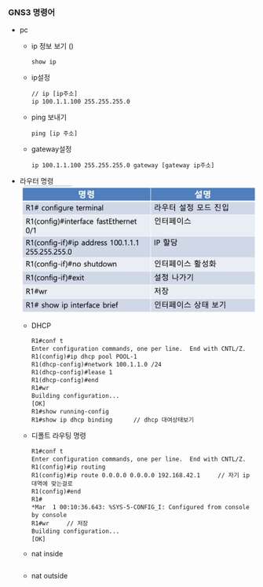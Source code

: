 ### GNS3 명령어

- pc
  - ip 정보 보기 ()
    ```terminal
    show ip
    ```
  - ip설정
    ```terminal
    // ip [ip주소]
    ip 100.1.1.100 255.255.255.0
    ```
  - ping 보내기
    ```terminal
    ping [ip 주소]
    ```
  - gateway설정
    ```terminal
    ip 100.1.1.100 255.255.255.0 gateway [gateway ip주소]
    ```
- 라우터 명령
  ![](img/10주차-라우터명령.png)

  - DHCP

    ```terminal
    R1#conf t
    Enter configuration commands, one per line.  End with CNTL/Z.
    R1(config)#ip dhcp pool POOL-1
    R1(dhcp-config)#network 100.1.1.0 /24
    R1(dhcp-config)#lease 1
    R1(dhcp-config)#end
    R1#wr
    Building configuration...
    [OK]
    R1#show running-config 
    R1#show ip dhcp binding      // dhcp 대여상태보기
    ```

  - 디폴트 라우팅 명령
    ```terminal
    R1#conf t
    Enter configuration commands, one per line.  End with CNTL/Z.
    R1(config)#ip routing
    R1(config)#ip route 0.0.0.0 0.0.0.0 192.168.42.1     // 자기 ip 대역에 맞는걸로
    R1(config)#end
    R1#
    *Mar  1 00:10:36.643: %SYS-5-CONFIG_I: Configured from console by console
    R1#wr     // 저장
    Building configuration...
    [OK]
    ```
  - nat inside

    ```terminal

    ```

  - nat outside

    ```terminal

    ```

    ```terminal

    ```
